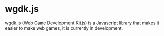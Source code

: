 # wgdk.js
wgdk.js (Web Game Development Kit.js) is a Javascript library that makes it easier to make web games, it is currently in development.

